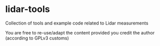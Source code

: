 # lidar-tools
Collection of tools and example code related to Lidar measurements

You are free to re-use/adapt the content provided you credit the author (according to GPLv3 customs)

